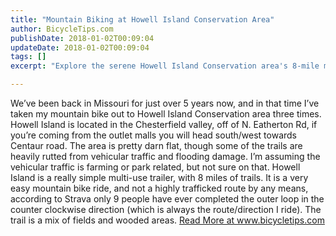 ```yaml
---
title: "Mountain Biking at Howell Island Conservation Area"
author: BicycleTips.com
publishDate: 2018-01-02T00:09:04
updateDate: 2018-01-02T00:09:04
tags: []
excerpt: "Explore the serene Howell Island Conservation area's 8-mile mountain bike trail. Experience a mix of fields and woods on this less-traveled route in Missouri."

---
```

We’ve been back in Missouri for just over 5 years now, and in that time I’ve taken my mountain bike out to Howell Island Conservation area three times. Howell Island is located in the Chesterfield valley, off of N. Eatherton Rd, if you’re coming from the outlet malls you will head south/west towards Centaur road.   The area is pretty darn flat, though some of the trails are heavily rutted from vehicular traffic and flooding damage. I’m assuming the vehicular traffic is farming or park related, but not sure on that.  Howell Island is a really simple multi-use trailer, with 8 miles of trails. It is a very easy mountain bike ride, and not a highly trafficked route by any means, according to Strava only 9 people have ever completed the outer loop in the counter clockwise direction (which is always the route/direction I ride). The trail is a mix of fields and wooded areas. <a href="https://www.bicycletips.com/tips/aid/43">Read More at www.bicycletips.com</a>


